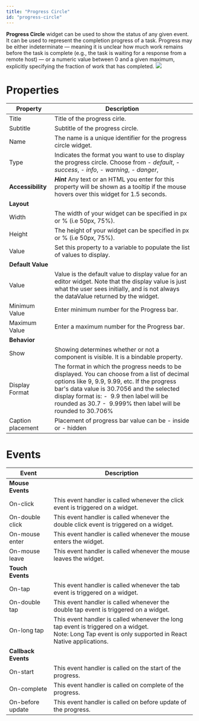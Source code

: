```yaml
---
title: "Progress Circle"
id: "progress-circle"
---
```


**Progress Circle** widget can be used to show the status of any given event. It can be used to represent the completion progress of a task. Progress may be either indeterminate — meaning it is unclear how much work remains before the task is complete (e.g., the task is waiting for a response from a remote host) — or a numeric value between 0 and a given maximum, explicitly specifying the fraction of work that has completed. [![](/learn/assets/ProgressCircle.jpg)](/learn/assets/ProgressCircle.jpg)

# Properties

| **Property** | **Description** |
| --- | --- |
| Title | Title of the progress cirle. |
| Subtitle | Subtitle of the progress circle. |
| Name | The name is a unique identifier for the progress circle widget. |
| Type | Indicates the format you want to use to display the progress circle. Choose from  - _default_,  - _success_,  - _info_,  - _warning_,  - _danger_, |
| **Accessibility** | ***Hint*** Any text or an HTML you enter for this property will be shown as a tooltip if the mouse hovers over this widget for 1.5 seconds. |
| **Layout** |
| Width | The width of your widget can be specified in px or % (i.e 50px, 75%). |
| Height | The height of your widget can be specified in px or % (i.e 50px, 75%). |
| Value | Set this property to a variable to populate the list of values to display. |
| **Default Value** |
| Value | Value is the default value to display value for an editor widget. Note that the display value is just what the user sees initially, and is not always the dataValue returned by the widget. |
| Minimum Value | Enter minimum number for the Progress bar. |
| Maximum Value | Enter a maximum number for the Progress bar. |
| **Behavior** |
| Show | Showing determines whether or not a component is visible. It is a bindable property. |
| Display Format | The format in which the progress needs to be displayed. You can choose from a list of decimal options like 9, 9.9, 9.99, etc. If the progress bar's data value is 30.7056 and the selected display format is: -  9.9 then label will be rounded as 30.7 -  9.999% then label will be rounded to 30.706% |
| Caption placement | Placement of progress bar value can be  - inside or  - hidden |

# Events

| **Event** | **Description** |
| --- | --- |
| **Mouse Events** |
| On-click | This event handler is called whenever the click event is triggered on a widget. |
| On-double click | This event handler is called whenever the double click event is triggered on a widget. |
| On-mouse enter | This event handler is called whenever the mouse enters the widget. |
| On-mouse leave | This event handler is called whenever the mouse leaves the widget. |
| **Touch Events** |
| On-tap | This event handler is called whenever the tab event is triggered on a widget. |
| On-double tap | This event handler is called whenever the double tap event is triggered on a widget. |
| On-long tap | This event handler is called whenever the long tap event is triggered on a widget.<br/>Note: Long Tap event is only supported in React Native applications.|
| **Callback Events** |
| On-start | This event handler is called on the start of the progress. |
| On-complete | This event handler is called on complete of the progress. |
| On-before update | This event handler is called on before update of the progress. |

